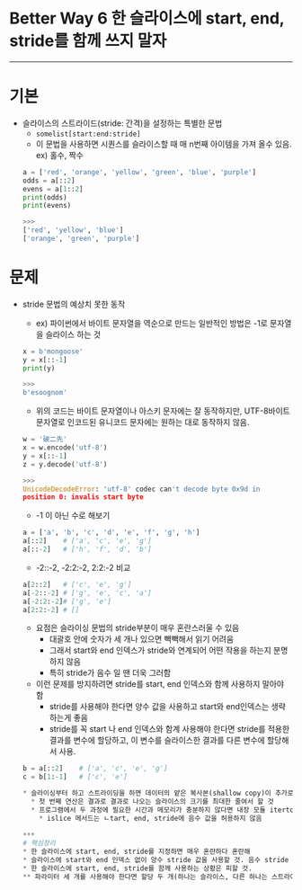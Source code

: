 Better Way 6 한 슬라이스에 start, end, stride를 함께 쓰지 말자
=======================================================

***
# 기본
* 슬라이스의 스트라이드(stride: 간격)을 설정하는 특별한 문법
  * ```somelist[start:end:stride]```
  * 이 문법을 사용하면 시퀀스를 슬라이스할 때 매 n번째 아이템을 가져 올수 있음. ex) 홀수, 짝수
  ```python
  a = ['red', 'orange', 'yellow', 'green', 'blue', 'purple']
  odds = a[::2]
  evens = a[1::2]
  print(odds)
  print(evens)
  
  >>>
  ['red', 'yellow', 'blue']
  ['orange', 'green', 'purple']
  ```
  
# 문제
* stride 문법의 예상치 못한 동작
  * ex) 파이썬에서 바이트 문자열을 역순으로 만드는 일반적인 방법은 -1로 문자열을 슬라이스 하는 것
  ```python
  x = b'mongoose'
  y = x[::-1]
  print(y)
  
  >>>
  b'esoognom'
  ```
  * 위의 코드는 바이트 문자열이나 아스키 문자에는 잘 동작하지만, UTF-8바이트 문자열로 인코드된 유니코드 문자에는 원하는 대로 동작하지 않음.
  ```python
  w = '破二先'
  x = w.encode('utf-8')
  y = x[::-1]
  z = y.decode('utf-8')
  
  >>>
  UnicodeDecodeError: 'utf-8' codec can't decode byte 0x9d in
  position 0: invalis start byte
  ```
  
  * -1 이 아닌 수로 해보기
  ```python
  a = ['a', 'b', 'c', 'd', 'e', 'f', 'g', 'h']
  a[::2]    # ['a', 'c', 'e', 'g']
  a[::-2]   # ['h', 'f', 'd', 'b']
  ```
  * -2::-2, -2:2:-2, 2:2:-2 비교
  ```python
  a[2::2]   # ['c', 'e', 'g']
  a[-2::-2] # ['g', 'e', 'c', 'a']
  a[-2:2:-2]# ['g', 'e']
  a[2:2:-2] # []
  ```
  
  * 요점은 슬라이싱 문법의 stride부분이 매우 혼란스러울 수 있음
    * 대괄호 안에 숫자가 세 개나 있으면 빽빽해서 읽기 어려움
    * 그래서 start와 end 인덱스가 stride와 연계되어 어떤 작용을 하는지 분명하지 않음
    * 특히 stride가 음수 일 땐 더욱 그러함
  * 이런 문제를 방지하려면 stride를 start, end 인덱스와 함께 사용하지 말아야 함
    * stride를 사용해야 한다면 양수 값을 사용하고 start와 end인덱스는 생략하는게 좋음
    * stride를 꼭 start 나 end 인덱스와 함계 사용해야 한다면 stride를 적용한 결과를 변수에 할당하고, 이 변수를 슬라이스한 결과를 다른 변수에 할당해서 사용.
    
  ```python
  b = a[::2]    # ['a', 'c', 'e', 'g']
  c = b[1:-1]   # ['c', 'e']
  
  * 슬라이싱부터 하고 스트라이딩을 하면 데이터의 얕은 복사본(shallow copy)이 추가로 생김
    * 첫 번째 연산은 결과로 결과로 나오는 슬라이스의 크기를 최대한 줄여서 할 것
    * 프로그램에서 두 과정에 필요한 시간과 메모리가 충분하지 않다면 내장 모듈 itertools의 islice 메서드(Better Way 46 "내장 알고리즘과 자료 구조를 사용하자" 참고할 것
      * islice 메서드는 ㄴtart, end, stride에 음수 값을 허용하지 않음
      
  ***
  # 핵심정리
  * 한 슬라이스에 start, end, stride를 지정하면 매우 혼란하다 혼란해
  * 슬라이스에 start와 end 인덱스 없이 양수 stride 값을 사용할 것. 음수 stride 값은 가능하면 피하는게 좋음
  * 한 슬라이스에 start, end, stride를 함께 사용하는 상황은 피할 것.
  ** 파라미터 세 개를 사용해야 한다면 할당 두 개(하나는 슬라이스, 다른 하나는 스트라이드)를 사용하거나 내장 모듈 itertools의 islice를 사용할 것.
  
  
